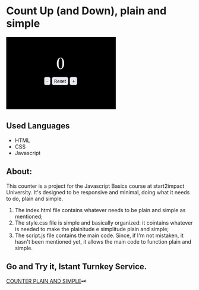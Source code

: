 #  Count Up (and Down), plain and simple
<img alt="image plain and simple" src="https://github.com/Girolamone/s2i-Counter-Project/blob/main/Images/ScreenCounterMin.png">

## Used Languages
* HTML
* CSS
* Javascript

## About:
This counter is a project for the Javascript Basics course at start2impact University. It's designed to be responsive and minimal, doing what it needs to do, plain and simple.
<ol> 
<li>The index.html file contains whatever needs to be plain and simple as mentioned;</li>
<li>The style.css file is simple and basically organized: it cointains whatever is needed to make the plainitude e simplitude plain and simple;</li>
<li>The script.js file contains the main code. Since, if I'm not mistaken, it hasn't been mentioned yet, it allows the main code to function plain and simple.</li>
</ol>


## Go and Try it, Istant Turnkey Service.
<a href="https://plainandsimplecounter.netlify.app/">COUNTER PLAIN AND SIMPLE</a>🗝️

